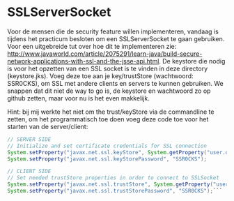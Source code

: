 # SSLServerSocket
Voor de mensen die de security feature willen implementeren, vandaag is tijdens het practicum besloten om een SSLServerSocket te gaan gebruiken. Voor een uitgebreide tut over hoe dit te implementeren zie: http://www.javaworld.com/article/2075291/learn-java/build-secure-network-applications-with-ssl-and-the-jsse-api.html. De keystore die nodig is voor het opzetten van een SSL socket is te vinden in deze directory (keystore.jks). Voeg deze toe aan je key/trustStore (wachtwoord: SSR0CKS), om SSL met andere clients en servers te kunnen gebruiken. We snappen dat dit niet de way to go is, de keystore en wachtwoord zo op github zetten, maar voor nu is het even makkelijk.

Hint: bij mij werkte het niet om the trust/keyStore via de commandline te zetten, om het programmatisch toe doen voeg deze code toe voor het starten van de server/client:

```java
// SERVER SIDE
// Initialize and set certificate credentials for SSL connection
System.setProperty("javax.net.ssl.keyStore", System.getProperty("user.dir").replace("src", "") + "/certs/keystore.jks");
System.setProperty("javax.net.ssl.keyStorePassword", "SSR0CKS");

// CLIENT SIDE
// Set needed trustStore properties in order to connect to SSLSocket
System.setProperty("javax.net.ssl.trustStore", System.getProperty("user.dir").replace("src", "") + "/certs/keystore.jks");
System.setProperty("javax.net.ssl.trustStorePassword", "SSR0CKS");```
```